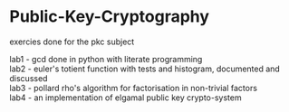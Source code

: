 # Public-Key-Cryptography<br/>
exercies done for the pkc subject<br/>

lab1 - gcd done in python with literate programming<br/>
lab2 - euler's totient function with tests and histogram, documented and discussed<br/>
lab3 - pollard rho's algorithm for factorisation in non-trivial factors<br/>
lab4 - an implementation of elgamal public key crypto-system<br/>


